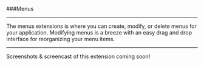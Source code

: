 ###Menus

----------

The menus extensions is where you can create, modify, or delete menus for your application.  Modifying menus is a breeze with an easy drag and drop interface for reorganizing your menu items.

----------

Screenshots &amp; screencast of this extension coming soon!
